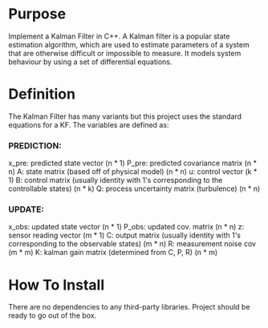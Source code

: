 # Purpose

Implement a Kalman Filter in C++. A Kalman filter is a popular state estimation algorithm, which are used to estimate parameters of a system that are otherwise difficult or impossible to measure. It models system behaviour by using a set of differential equations.

# Definition

The Kalman Filter has many variants but this project uses the standard equations for a KF. The variables are defined as:

### PREDICTION:

x_pre: predicted state vector (n * 1)
P_pre: predicted covariance matrix (n * n)
A: state matrix (based off of physical model) (n * n)
u: control vector (k * 1)
B: control matrix (usually identity with 1's corresponding to the controllable states) (n * k)
Q: process uncertainty matrix (turbulence) (n * n)

### UPDATE:

x_obs: updated state vector (n * 1)
P_obs: updated cov. matrix (n * n)
z:  sensor reading vector (m * 1)
C: output matrix (usually identity with 1's corresponding to the observable states) (m * n)
R: measurement noise cov (m * m)
K: kalman gain matrix (determined from C, P, R) (n * m)

# How To Install

There are no dependencies to any third-party libraries. Project should be ready to go out of the box.
